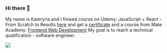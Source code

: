 ### Hi there 👋 
My name is Kateryna and I finised course on Udemy: JavaScript + React - From Scratch to Results [here](https://www.udemy.com/course/javascript_full/)
and get a [certificate](https://github.com/novak-k/novak-k/raw/main/certificate_Udemy.jpg) and a course from Mate Academy: [Frontend Web Development](https://mate.academy/en-eu/courses/frontend-parttime-en) My goal is to reach a technical qualification - software engineer.

<a href="https://github.com/novak-k">
  <img align="center" src="https://github-readme-stats.vercel.app/api?username=novak-k&show_icons=true&include_all_commits=true&count_private=true&hide=contribs&theme=radical&border_radius=20" />
</a>


<!--
**novak-k/novak-k** is a ✨ _special_ ✨ repository because its `README.md` (this file) appears on your GitHub profile.

Here are some ideas to get you started:

- 🔭 I’m currently working on ...
- 🌱 I’m currently learning ...
- 👯 I’m looking to collaborate on ...
- 🤔 I’m looking for help with ...
- 💬 Ask me about ...
- 📫 How to reach me: ...
- 😄 Pronouns: ...
- ⚡ Fun fact: ...
-->
